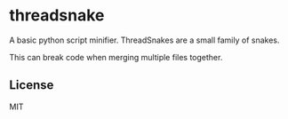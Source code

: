 # threadsnake

A basic python script minifier.
ThreadSnakes are a small family of snakes.

This can break code when merging multiple files together.

## License

MIT
